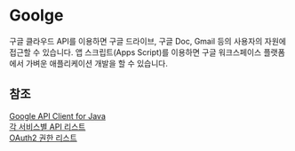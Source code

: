 # Goolge 

구글 클라우드 API를 이용하면 구글 드라이브, 구글 Doc, Gmail 등의 사용자의 자원에 접근할 수 있습니다. 앱 스크립트(Apps Script)를 이용하면 구글 워크스페이스 플랫폼에서 가벼운 애플리케이션 개발을 할 수 있습니다. 


## 참조 
[Google API Client for Java](https://github.com/googleapis/google-api-java-client)       
[각 서비스별 API 리스트](https://github.com/googleapis/google-api-java-client-services#supported-google-apis)    
[OAuth2 권한 리스트](https://developers.google.com/identity/protocols/oauth2/scopes)     







